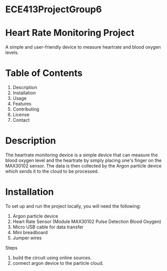 # ECE413ProjectGroup6
# Heart Rate Monitoring Project
A simple and user-friendly device to measure heartrate and blood oxygen levels.

# Table of Contents
1. Description
2. Installation
3. Usage
4. Features
5. Contributing
6. License
7. Contact

# Description
The heartrate monitoring device is a simple device that can measure the blood oxygen level and the heartrate by simply placing one's finger on the MAX30102 sensor. The data is then collected by the Argon particle device which sends it to the cloud to be processed.

# Installation
To set up and run the project locally, you will need the following:
1. Argon particle device
2. Heart Rate Sensor (Module MAX30102 Pulse Detection Blood Oxygen)
3. Micro USB cable for data transfer
4. Mini breadboard
5. Jumper wires

Steps
1. build the circuit using online sources.
2. connect argon device to the particle cloud.
